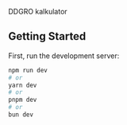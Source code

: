 DDGRO kalkulator

## Getting Started

First, run the development server:

```bash
npm run dev
# or
yarn dev
# or
pnpm dev
# or
bun dev
```

